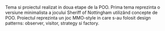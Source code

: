 Tema si proiectul realizat in doua etape de la POO.
Prima tema reprezinta o versiune minimalista a jocului
Sheriff of Nottingham utilizând concepte de POO.
Proiectul reprezinta un joc MMO-style in care
s-au folosit design patterns: observer, visitor, strategy si factory.

